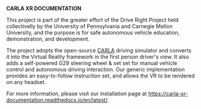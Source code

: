 #
__CARLA XR DOCUMENTATION__

This project is part of the greater effort of the Drive Right Project held collectivelly by the University of Pennsylvania and Carnegie Mellon University, and the purpose is for safe autonomous vehicle education, demonstration, and development.

The project adopts the open-source [CARLA](https://carla.org/) driving simulator and converts it into the Virtual Reality framework in the first person driver's view.
It also adds a self-powered G29 steering wheel & set set for manual vehicle control and autonomous driving interaction. Our generic implementation provides an easy-to-follow instruction set, and allows the VR to be rendered on any headset.

For more information, please visit our installation page at https://carla-xr-documentation.readthedocs.io/en/latest/.

